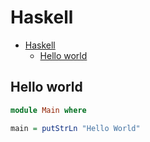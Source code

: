 # Haskell

<!--ts-->
* [Haskell](hasekll.md#haskell)
   * [Hello world](hasekll.md#hello-world)

<!-- Added by: runner, at: Mon Aug  2 16:00:24 UTC 2021 -->

<!--te-->

## Hello world
```haskell
module Main where

main = putStrLn "Hello World"
```
